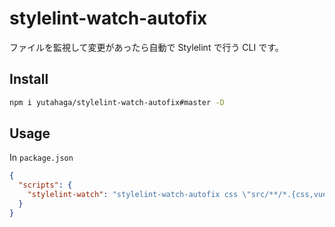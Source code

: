 # stylelint-watch-autofix

ファイルを監視して変更があったら自動で Stylelint で行う CLI です。

## Install

```sh
npm i yutahaga/stylelint-watch-autofix#master -D
```

## Usage

In `package.json`

```json
{
  "scripts": {
    "stylelint-watch": "stylelint-watch-autofix css \"src/**/*.{css,vue}\""
  }
}
```

